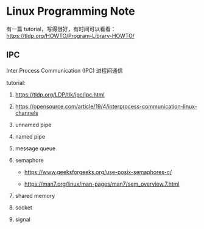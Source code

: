 # Linux Programming Note

有一篇 tutorial，写得很好，有时间可以看看：<https://tldp.org/HOWTO/Program-Library-HOWTO/>

## IPC

Inter Process Communication (IPC) 进程间通信

tutorial: 
1. <https://tldp.org/LDP/tlk/ipc/ipc.html>

1. <https://opensource.com/article/19/4/interprocess-communication-linux-channels>

1. unnamed pipe

1. named pipe

1. message queue

1. semaphore

    * <https://www.geeksforgeeks.org/use-posix-semaphores-c/>

    * <https://man7.org/linux/man-pages/man7/sem_overview.7.html>

1. shared memory

1. socket

1. signal

